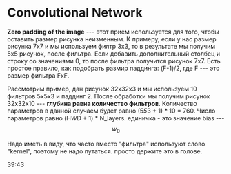 # Convolutional Network

 **Zero padding of the image** --- этот прием используется для того, чтобы оставить размер рисунка неизменным. К примеру, если у нас размер рисунка 7х7 и мы используем филтр 3х3, то в результате мы получим 5х5 рисунок, после фильтра. Если добавить дополнительный столбец и строку со значениями 0, то после фильтра получится рисунок 7х7. Есть простое правило, как подобрать размир паддинга:
 (F-1)/2, где F --- это размер фильтра FxF. 
 
 Рассмотрим пример, дан рисунок 32х32х3 и мы используем 10 фильтров 5х5х3 и паддинг 2. После обработки мы получим рисунок 32х32х10 --- **глубина равна количество фильтров**. Количество параметров в данной случаем будет равно (5*5*3 + 1) * 10 = 760. Число параметров равно (H*W*D + 1) * N_layers. единичка - это значение bias --- $$w_0$$
 
 Надо иметь в виду, что часто вместо "фильтра" используют слово "kernel", поэтому не надо путаться. просто держите это в голове. 
 
39:43
